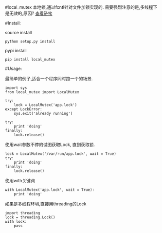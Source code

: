 #local_mutex
本地锁,通过fcntl针对文件加锁实现的. 需要强烈注意的是,多线程下是无效的,原因? [查看链接](http://xiaorui.cc)

#Install:

source install
```
python setup.py install
```
pypi install
```
pip install local_mutex
````

#Usage:

最简单的例子,适合一个程序同时跑一个的场景.
```
import sys
from local_mutex import LocalMutex

try:
    lock = LocalMutex('app.lock')
except LockError:
    sys.exit('already running')

try:
    print 'doing'
finally:
    lock.release()
```

使用wait参数不停的试图获取Lock, 直到获取锁.
```
lock = LocalMutex('/var/run/app.lock', wait = True)
try:
    print 'doing'
finally:
    lock.release()
```

使用with关键词
```
with LocalMutex('app.lock', wait = True):
    print 'doing'
```

如果是多线程环境,直接用threading的Lock
```
import threading
lock = threading.Lock()
with lock:
    pass
```
